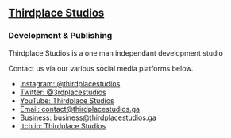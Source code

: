 ## [Thirdplace Studios](thirdplacestudios.ga) ##

### Development & Publishing ###

Thirdplace Studios is a one man independant development studio

Contact us via our various social media platforms below.
  - [Instagram: @thirdplacestudios](instagram.com/thirdplacestudios)
  - [Twitter: @3rdplacestudios](twitter.com/3rdplacestudios)
  - [YouTube: Thirdplace Studios](youtube.com/channel/UCs6ZlkHkCh2-ly2bgiKgR2Q)
  - [Email: contact@thirdplacestudios.ga](contact@thirdplacestudios.ga)
  - [Business: business@thirdplacestudios.ga](business@thirdplacestudios.ga)
  - [Itch.io: Thirdplace Studios](thirdplacestudios.itch.io)
